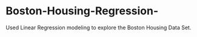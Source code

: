 # Boston-Housing-Regression-
Used Linear Regression modeling to explore the  Boston Housing Data Set.
